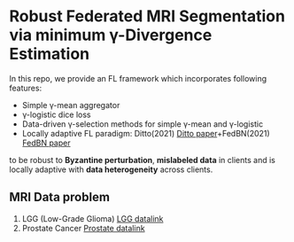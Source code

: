 # Robust Federated MRI Segmentation via minimum γ-Divergence Estimation
In this repo, we provide an FL framework which incorporates following features:

- Simple γ-mean aggregator
- γ-logistic dice loss
- Data-driven γ-selection methods for simple γ-mean and γ-logistic
- Locally adaptive FL paradigm: Ditto(2021) [Ditto paper](https://arxiv.org/abs/2012.04221)+FedBN(2021) [FedBN paper](https://arxiv.org/abs/2102.07623)

to be robust to **Byzantine perturbation**, **mislabeled data** in clients and is locally adaptive with **data heterogeneity** across clients.


## MRI Data problem
1. LGG (Low-Grade Glioma) [LGG datalink](https://www.kaggle.com/datasets/mateuszbuda/lgg-mri-segmentation)
2. Prostate Cancer [Prostate datalink](https://liuquande.github.io/SAML/)








